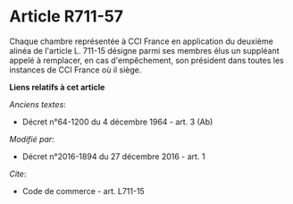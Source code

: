 # Article R711-57

Chaque chambre représentée à CCI France en application du deuxième alinéa de l'article L. 711-15 désigne parmi ses membres
élus un suppléant appelé à remplacer, en cas d'empêchement, son président dans toutes les instances de CCI France où il
siège.

**Liens relatifs à cet article**

_Anciens textes_:

  - Décret n°64-1200 du 4 décembre 1964 - art. 3 (Ab)

_Modifié par_:

  - Décret n°2016-1894 du 27 décembre 2016 - art. 1

_Cite_:

  - Code de commerce - art. L711-15

